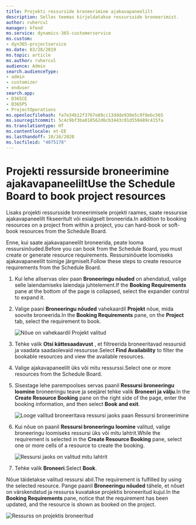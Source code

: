 ```yaml
---
title: Projekti ressurside broneerimine ajakavapaneelilt
description: Selles teemas kirjeldatakse ressursside broneerimist.
author: ruhercul
manager: kfend
ms.service: dynamics-365-customerservice
ms.custom:
- dyn365-projectservice
ms.date: 03/28/2019
ms.topic: article
ms.author: ruhercul
audience: Admin
search.audienceType:
- admin
- customizer
- enduser
search.app:
- D365CE
- D365PS
- ProjectOperations
ms.openlocfilehash: fa7e34b12f3767e89cc13ddde930e5c9f8ebc565
ms.sourcegitcommit: 5c4c9bf3ba018562d6cb3443c01d550489c415fa
ms.translationtype: HT
ms.contentlocale: et-EE
ms.lasthandoff: 10/16/2020
ms.locfileid: "4075178"
---
```

# <a name="use-the-schedule-board-to-book-project-resources"></a><span data-ttu-id="3231d-103">Projekti ressurside broneerimine ajakavapaneelilt</span><span class="sxs-lookup"><span data-stu-id="3231d-103">Use the Schedule Board to book project resources</span></span>

<span data-ttu-id="3231d-104">Lisaks projekti ressursside broneerimisele projekti raames, saate ressursse ajakavapaneelilt fikseeritult või esialgselt broneerida.</span><span class="sxs-lookup"><span data-stu-id="3231d-104">In addition to booking resources on a project from within a project, you can hard-book or soft-book resources from the Schedule Board.</span></span>

<span data-ttu-id="3231d-105">Enne, kui saate ajakavapaneelilt broneerida, peate looma ressursinõuded.</span><span class="sxs-lookup"><span data-stu-id="3231d-105">Before you can book from the Schedule Board, you must create or generate resource requirements.</span></span> <span data-ttu-id="3231d-106">Ressursinõuete loomiseks ajakavapaneelilt toimige järgmiselt.</span><span class="sxs-lookup"><span data-stu-id="3231d-106">Follow these steps to create resource requirements from the Schedule Board.</span></span>

1. <span data-ttu-id="3231d-107">Kui lehe allservas olev paan **Broneeringu nõuded** on ahendatud, valige selle laiendamiseks laiendaja juhtelement.</span><span class="sxs-lookup"><span data-stu-id="3231d-107">If the **Booking Requirements** pane at the bottom of the page is collapsed, select the expander control to expand it.</span></span>
2. <span data-ttu-id="3231d-108">Valige paani **Broneeringu nõuded** vahekaardil **Projekt** nõue, mida soovite broneerida.</span><span class="sxs-lookup"><span data-stu-id="3231d-108">In the **Booking Requirements** pane, on the **Project** tab, select the requirement to book.</span></span>

    ![Nõue on vahekaardil Projekt valitud](media/Resource-Management-image73.png)

3. <span data-ttu-id="3231d-110">Tehke valik **Otsi kättesaadavust** , et filtreerida broneeritavad ressursid ja vaadata saadaolevaid ressursse.</span><span class="sxs-lookup"><span data-stu-id="3231d-110">Select **Find Availability** to filter the bookable resources and view the available resources.</span></span> 
4. <span data-ttu-id="3231d-111">Valige ajakavapaneelilt üks või mitu ressurssi.</span><span class="sxs-lookup"><span data-stu-id="3231d-111">Select one or more resources from the Schedule Board.</span></span> 
5. <span data-ttu-id="3231d-112">Sisestage lehe parempoolses servas paanil **Ressursi broneeringu loomine** broneeringu teave ja seejärel tehke valik **Broneeri ja välju**.</span><span class="sxs-lookup"><span data-stu-id="3231d-112">In the **Create Resource Booking** pane on the right side of the page, enter the booking information, and then select **Book and exit**.</span></span>

    ![Looge valitud broneeritava ressursi jaoks paan Ressursi broneerimine](media/Resource-Management-image74.png)

6. <span data-ttu-id="3231d-114">Kui nõue on paanil **Ressursi broneeringu loomine** valitud, valige broneeringu loomiseks ressursi üks või mitu lahtrit.</span><span class="sxs-lookup"><span data-stu-id="3231d-114">While the requirement is selected in the **Create Resource Booking** pane, select one or more cells of a resource to create the booking.</span></span>

    ![Ressursi jaoks on valitud mitu lahtrit](media/Resource-Management-image75.png)

7. <span data-ttu-id="3231d-116">Tehke valik **Broneeri**.</span><span class="sxs-lookup"><span data-stu-id="3231d-116">Select **Book**.</span></span>

<span data-ttu-id="3231d-117">Nõue täidetakse valitud ressursi abil.</span><span class="sxs-lookup"><span data-stu-id="3231d-117">The requirement is fulfilled by using the selected resource.</span></span> <span data-ttu-id="3231d-118">Pange paanil **Broneeringu nõuded** tähele, et nõuet on värskendatud ja ressurss kuvatakse projektis broneeritud kujul.</span><span class="sxs-lookup"><span data-stu-id="3231d-118">In the **Booking Requirements** pane, notice that the requirement has been updated, and the resource is shown as booked on the project.</span></span>

![Ressurss on projektis broneeritud](media/Resource-Management-image76.png)
